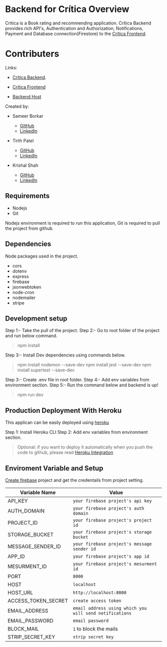 # Backend for Crítica Overview

Critica is a Book rating and recommending application. Crítica Backend provides rich API's, Authentication and Authorization, Notifications, Payment and Database connection(Firestore) to the [Crítica Frontend](https://github.com/LuciKritZ/critica).


# Contributers
Links:

-   [Crítica Backend](https://github.com/sameer-555/critica-backend).

-   [Crítica Frontend](https://critica-frontend.netlify.app/)

-   [Backend Host](https://critica-production.herokuapp.com/)

Created by:

-   Sameer Borkar

    -   [GitHub](https://github.com/sameer-555)
    -   [LinkedIn](https://www.linkedin.com/in/sameer-borkar-3809b0b3/)

-   Tirth Patel

    -   [GitHub](https://github.com/tirth089)
    -   [LinkedIn](https://www.linkedin.com/in/tirth-p-7191b7215/)

-   Krishal Shah
    -   [GitHub](https://github.com/LuciKritZ)
    -   [LinkedIn](https://www.linkedin.com/in/krishal-shah/)


##  Requirements

 - Nodejs
 - Git
 
 Nodejs environment is required to run this application, Git is required to pull the project from github.

## Dependencies 
Node packages used in the project.
 - cors
 - dotenv
 - express
 - firebase
 - jsonwebtoken
 - node-cron
 - nodemailer
 - stripe

## Development setup

Step 1:- Take the pull of the project.
Step 2:- Go to root folder of the project and run below command.
> npm install

Step 3:- Install Dev dependencies using commands below.
> npm install nodemon --save-dev
> npm install jest --save-dev
> npm install supertest --save-dev

Step 3:- Create .env file in root folder.
Step 4:- Add env variables from environment section.
Step 5:- Run the command below and backend is up!
>npm run dev
 

## Production Deployment  With Heroku

This applican can be easily deployed using [heroku](https://dashboard.heroku.com/apps)

Step 1: Install Heroku CLI
Step 2: Add env variables from environment section.
> Optional: if you want to deploy it automatically when you push the code to github, please read  [Heroku Integration](https://devcenter.heroku.com/articles/github-integration) 

## Enviroment Variable and Setup
[Create firebase](https://console.firebase.google.com/u/0/) project and get the credentails from project setting.


|Variable Name                |     Value            
|----------------|------------------------------
|API_KEY|`your firebase project's api key`  
|AUTH_DOMAIN|`your firebase project's auth domain`     
|PROJECT_ID |`your firebase project's project id`
STORAGE_BUCKET|`your firebase project's storage bucket`
MESSAGE_SENDER_ID|`your firebase project's message sender id`
|APP_ID|`your firebase project's app id`
|MESURMENT_ID|`your firebase project's mesurment id`
|PORT| `8000`
|HOST|`localhost`
|HOST_URL|`http://localhost:8000`
|ACCESS_TOKEN_SECRET|`create access token`
|EMAIL_ADDRESS|`email address using which you will send notifications`
|EMAIL_PASSWORD|`email password`
|BLOCK_MAIL|`1` to block the mails
|STRIP_SECRET_KEY|`strip secret key`

